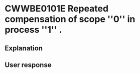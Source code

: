 # CWWBE0101E Repeated compensation of scope ''0'' in process ''1'' .

## Explanation

## User response